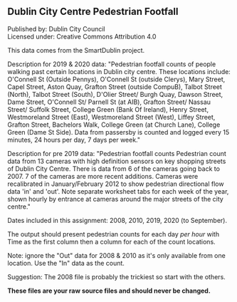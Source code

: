 ## Dublin City Centre Pedestrian Footfall  
Published by: Dublin City Council  
Licensed under: Creative Commons Attribution 4.0  

This data comes from the SmartDublin project.

Description for 2019 & 2020 data: "Pedestrian footfall counts of people walking past certain locations in Dublin city centre. These locations include: O'Connell St (Outside Pennys), O'Connell St (outside Clerys), Mary Street, Capel Street, Aston Quay, Grafton Street (outside CompuB), Talbot Street (North), Talbot Street (South), D'Olier Street/ Burgh Quay, Dawson Street, Dame Street, O'Connell St/ Parnell St (at AIB), Grafton Street/ Nassau Street/ Suffolk Street, College Green (Bank Of Ireland), Henry Street, Westmoreland Street (East), Westmoreland Street (West), Liffey Street, Grafton Street, Bachelors Walk, College Green (at Church Lane), College Green (Dame St Side). Data from passersby is counted and logged every 15 minutes, 24 hours per day, 7 days per week."

Description for pre 2019 data: "Pedestrian footfall counts Pedestrian count data from 13 cameras with high definition sensors on key shopping streets of Dublin City Centre. There is data from 6 of the cameras going back to 2007. 7 of the cameras are more recent additions. Cameras were recalibrated in January/February 2012 to show pedestrian directional flow data 'in' and 'out'. Note separate worksheet tabs for each week of the year, shown hourly by entrance at cameras around the major streets of the city centre."

Dates included in this assignment: 2008, 2010, 2019, 2020 (to September).  

The output should present pedestrian counts for each day *per hour* with Time as the first column then a column for each of the count locations.

Note: ignore the "Out" data for 2008 & 2010 as it's only available from one location. Use the "In" data as the count.

Suggestion: The 2008 file is probably the trickiest so start with the others.

**These files are your raw source files and should never be changed.**
